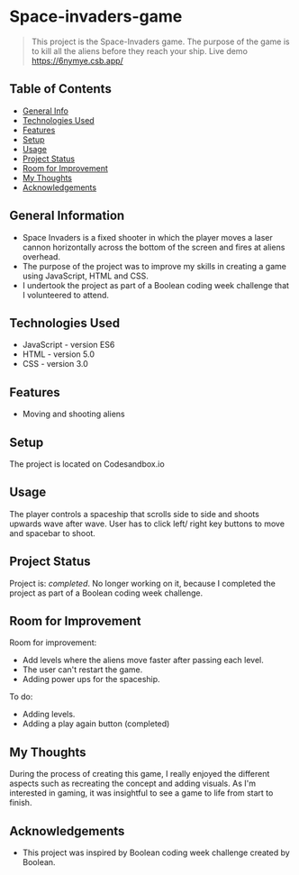 # Space-invaders-game
> This project is the Space-Invaders game. The purpose of the game is to kill all the aliens before they reach your ship. 
> Live demo https://6nymye.csb.app/

## Table of Contents
* [General Info](#general-information)
* [Technologies Used](#technologies-used)
* [Features](#features)
* [Setup](#setup)
* [Usage](#usage)
* [Project Status](#project-status)
* [Room for Improvement](#room-for-improvement)
* [My Thoughts](#my-thoughts)
* [Acknowledgements](#acknowledgements)


## General Information
- Space Invaders is a fixed shooter in which the player moves a laser cannon horizontally across the bottom of the screen and fires at aliens overhead.
- The purpose of the project was to improve my skills in creating a game using JavaScript, HTML and CSS. 
- I undertook the project as part of a Boolean coding week challenge that I volunteered to attend. 


## Technologies Used
- JavaScript - version ES6
- HTML - version 5.0
- CSS - version 3.0


## Features
- Moving and shooting aliens


## Setup
The project is located on Codesandbox.io


## Usage
The player controls a spaceship that scrolls side to side and shoots upwards wave after wave.
User has to click left/ right key buttons to move and spacebar to shoot. 


## Project Status
Project is: _completed_. No longer working on it, because I completed the project as part of a Boolean coding week challenge.


## Room for Improvement
Room for improvement:
- Add levels where the aliens move faster after passing each level.
- The user can't restart the game.
- Adding power ups for the spaceship.

To do:
- Adding levels.
- Adding a play again button (completed)

## My Thoughts
During the process of creating this game, I really enjoyed the different aspects such as recreating the concept and adding visuals. As I'm interested in gaming, it was insightful to see a game to life from start to finish.


## Acknowledgements
- This project was inspired by Boolean coding week challenge created by Boolean. 
